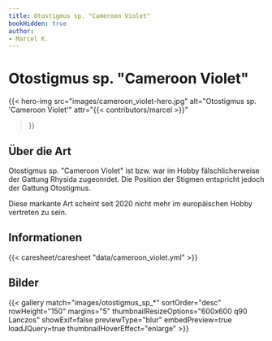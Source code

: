 ```yaml
---
title: Otostigmus sp. "Cameroon Violet"
bookHidden: true
author:
- Marcel K.
---
```


# Otostigmus sp. "Cameroon Violet"

{{< hero-img 
    src="images/cameroon_violet-hero.jpg" 
    alt="Otostigmus sp. 'Cameroon Violet'" 
    attr="{{< contributors/marcel >}}" 
>}}

## Über die Art

Otostigmus sp. "Cameroon Violet" ist bzw. war im Hobby fälschlicherweise der Gattung Rhysida zugeonrdet. Die Position der Stigmen entspricht jedoch der Gattung Otostigmus.

Diese markante Art scheint seit 2020 nicht mehr im europäischen Hobby vertreten zu sein.

## Informationen

{{< caresheet/caresheet "data/cameroon_violet.yml" >}}

## Bilder

{{< gallery match="images/otostigmus_sp_*" sortOrder="desc" rowHeight="150" margins="5" thumbnailResizeOptions="600x600 q90 Lanczos" showExif=false previewType="blur" embedPreview=true loadJQuery=true thumbnailHoverEffect="enlarge" >}}
